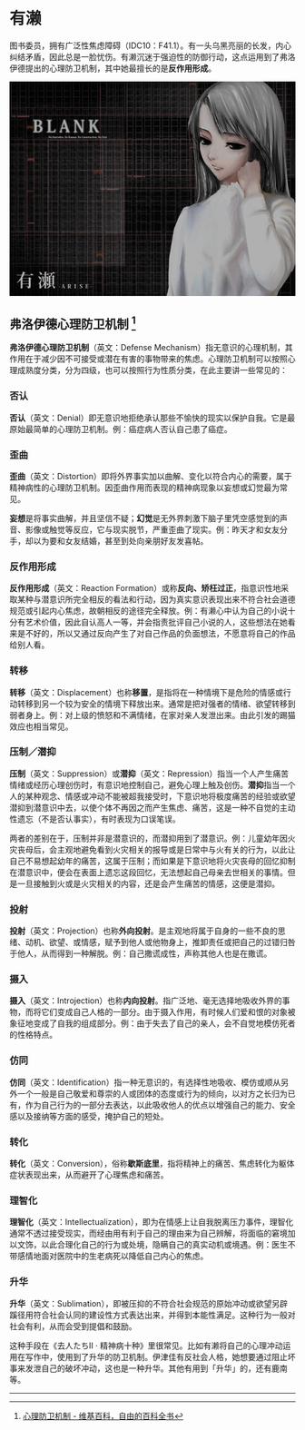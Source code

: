 # 有濑

图书委员，拥有广泛性焦虑障碍（IDC10：F41.1）。有一头乌黑亮丽的长发，内心纠结矛盾，因此总是一脸忧伤。有濑沉迷于强迫性的防御行动，这点运用到了弗洛伊德提出的心理防卫机制，其中她最擅长的是**反作用形成**。

![arise](./images/thumb_arise.jpg)

## 弗洛伊德心理防卫机制 [^1]

**弗洛伊德心理防卫机制**（英文：Defense Mechanism）指无意识的心理机制，其作用在于减少因不可接受或潜在有害的事物带来的焦虑。心理防卫机制可以按照心理成熟度分类，分为四级，也可以按照行为性质分类，在此主要讲一些常见的：

### 否认

**否认**（英文：Denial）即无意识地拒绝承认那些不愉快的现实以保护自我。它是最原始最简单的心理防卫机制。例：癌症病人否认自己患了癌症。

### 歪曲

**歪曲**（英文：Distortion）即将外界事实加以曲解、变化以符合内心的需要，属于精神病性的心理防卫机制。因歪曲作用而表现的精神病现象以妄想或幻觉最为常见。

**妄想**是将事实曲解，并且坚信不疑；**幻觉**是无外界刺激下脑子里凭空感觉到的声音、影像或触觉等反应，它与现实脱节，严重歪曲了现实。例：昨天才和女友分手，却以为要和女友结婚，甚至到处向亲朋好友发喜帖。

### 反作用形成

**反作用形成**（英文：Reaction Formation）或称**反向、矫枉过正**，指意识性地采取某种与潜意识所完全相反的看法和行动，因为真实意识表现出来不符合社会道德规范或引起内心焦虑，故朝相反的途径完全释放。例：有濑心中认为自己的小说十分有艺术价值，因此自认高人一等，并会指责批评自己小说的人，这些想法在她看来是不好的，所以又通过反向产生了对自己作品的负面想法，不愿意将自己的作品给别人看。

### 转移

**转移**（英文：Displacement）也称**移置**，是指将在一种情境下是危险的情感或行动转移到另一个较为安全的情境下释放出来。通常是把对强者的情绪、欲望转移到弱者身上。例：对上级的愤怒和不满情绪，在家对亲人发泄出来。由此引发的踢猫效应也相当常见。

### 压制／潜抑

**压制**（英文：Suppression）或**潜抑**（英文：Repression）指当一个人产生痛苦情绪或经历心理创伤时，有意识地控制自己，避免心理上触及创伤。**潜抑**指当一个人的某种观念、情感或冲动不能被超我接受时，下意识地将极度痛苦的经验或欲望潜抑到潜意识中去，以使个体不再因之而产生焦虑、痛苦，这是一种不自觉的主动性遗忘（不是否认事实），有时表现为口误笔误。

两者的差别在于，压制并非是潜意识的，而潜抑用到了潜意识。例：儿童幼年因火灾丧母后，会主观地避免看到火灾相关的报导或是日常中与火有关的行为，以此让自己不易想起幼年的痛苦，这属于压制；而如果是下意识地将火灾丧母的回忆抑制在潜意识中，便会在表面上遗忘这段回忆，无法想起自己母亲去世相关的事情。但是一旦接触到火或是火灾相关的内容，还是会产生痛苦的情感，这便是潜抑。

### 投射

**投射**（英文：Projection）也称**外向投射**。是主观地将属于自身的一些不良的思绪、动机、欲望、或情感，赋予到他人或他物身上，推卸责任或把自己的过错归咎于他人，从而得到一种解脱。例：自己撒谎成性，声称其他人也是在撒谎。

### 摄入

**摄入**（英文：Introjection）也称**内向投射**。指广泛地、毫无选择地吸收外界的事物，而将它们变成自己人格的一部分。由于摄入作用，有时候人们爱和恨的对象被象征地变成了自我的组成部分。例：由于失去了自己的亲人，会不自觉地模仿死者的性格特点。

### 仿同

**仿同**（英文：Identification）指一种无意识的，有选择性地吸收、模仿或顺从另外一个一般是自己敬爱和尊崇的人或团体的态度或行为的倾向，以对方之长归为已有，作为自己行为的一部分去表达，以此吸收他人的优点以增强自己的能力、安全感以及接纳等方面的感受，掩护自己的短处。

### 转化

**转化**（英文：Conversion），俗称**歇斯底里**，指将精神上的痛苦、焦虑转化为躯体症状表现出来，从而避开了心理焦虑和痛苦。

### 理智化

**理智化**（英文：Intellectualization），即为在情感上让自我脱离压力事件，理智化通常不透过接受现实，而经由用有利于自己的理由来为自己辨解，将面临的窘境加以文饰，以此合理化自己的行为或处境，隐瞒自己的真实动机或境遇。例：医生不带感情地面对医院中的生老病死以降低自己内心的焦虑。

### 升华

**升华**（英文：Sublimation），即被压抑的不符合社会规范的原始冲动或欲望另辟蹊径用符合社会认同的建设性方式表达出来，并得到本能性满足。这种行为一般对社会有利，从而会受到提倡和鼓励。

这种手段在《去人たちⅡ · 精神病十种》里很常见。比如有濑将自己的心理冲动运用在写作中，使用到了升华的防卫机制。伊津佳有反社会人格，她想要通过阻止坏事来发泄自己的破坏冲动，这也是一种升华。其他有用到「升华」的，还有鹿南等。

---

[^1]: [心理防卫机制 - 维基百科，自由的百科全书](https://zh.wikipedia.org/wiki/%E5%BF%83%E7%90%86%E9%98%B2%E5%8D%AB%E6%9C%BA%E5%88%B6)
